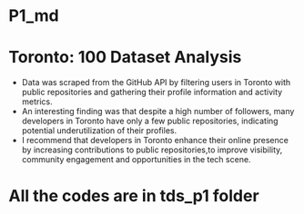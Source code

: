 # P1_md
# Toronto: 100 Dataset Analysis

- Data was scraped from the GitHub API by filtering users in Toronto with public repositories and gathering their profile information and activity metrics.
- An interesting finding was that despite a high number of followers, many developers in Toronto have only a few public repositories, indicating potential underutilization of their profiles.
- I recommend that developers in Toronto enhance their online presence by increasing contributions to public repositories,to improve visibility, community engagement and opportunities in the tech scene.
 


# All the codes are in tds_p1 folder
